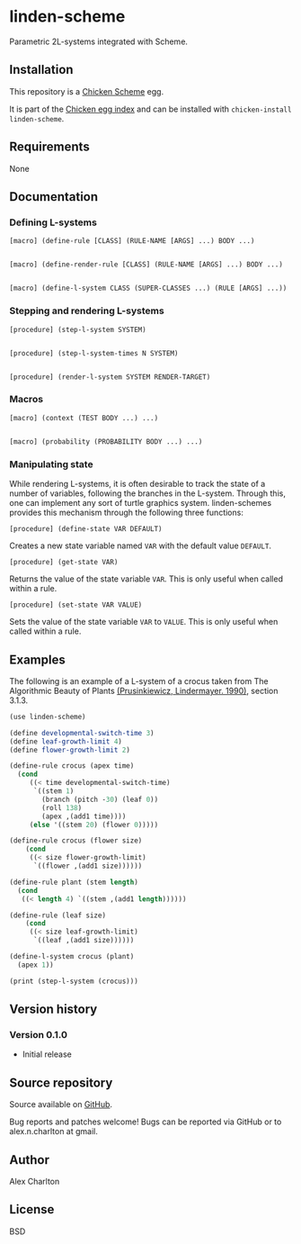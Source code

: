 # linden-scheme
Parametric 2L-systems integrated with Scheme. 

## Installation
This repository is a [Chicken Scheme](http://call-cc.org/) egg.

It is part of the [Chicken egg index](http://wiki.call-cc.org/chicken-projects/egg-index-4.html) and can be installed with `chicken-install linden-scheme`.

## Requirements
None

## Documentation
### Defining L-systems
    [macro] (define-rule [CLASS] (RULE-NAME [ARGS] ...) BODY ...)


    [macro] (define-render-rule [CLASS] (RULE-NAME [ARGS] ...) BODY ...)


    [macro] (define-l-system CLASS (SUPER-CLASSES ...) (RULE [ARGS] ...))


### Stepping and rendering L-systems
    [procedure] (step-l-system SYSTEM)


    [procedure] (step-l-system-times N SYSTEM)


    [procedure] (render-l-system SYSTEM RENDER-TARGET)


### Macros
    [macro] (context (TEST BODY ...) ...)


    [macro] (probability (PROBABILITY BODY ...) ...)


### Manipulating state
While rendering L-systems, it is often desirable to track the state of a number of variables, following the branches in the L-system. Through this, one can implement any sort of turtle graphics system. linden-schemes provides this mechanism through the following three functions:

    [procedure] (define-state VAR DEFAULT)

Creates a new state variable named `VAR` with the default value `DEFAULT`.

    [procedure] (get-state VAR)

Returns the value of the state variable `VAR`. This is only useful when called within a rule.

    [procedure] (set-state VAR VALUE)

Sets the value of the state variable `VAR` to `VALUE`. This is only useful when called within a rule.


## Examples
The following is an example of a L-system of a crocus taken from The Algorithmic Beauty of Plants [(Prusinkiewicz, Lindermayer. 1990)](http://algorithmicbotany.org/papers/abop/abop.pdf), section 3.1.3.

``` scheme
(use linden-scheme)

(define developmental-switch-time 3)
(define leaf-growth-limit 4)
(define flower-growth-limit 2)

(define-rule crocus (apex time)
  (cond
     ((< time developmental-switch-time)
      `((stem 1)
        (branch (pitch -30) (leaf 0))
        (roll 138)
        (apex ,(add1 time))))
     (else '((stem 20) (flower 0)))))

(define-rule crocus (flower size)
    (cond
     ((< size flower-growth-limit)
      `((flower ,(add1 size))))))

(define-rule plant (stem length)
  (cond
   ((< length 4) `((stem ,(add1 length))))))

(define-rule (leaf size)
    (cond
     ((< size leaf-growth-limit)
      `((leaf ,(add1 size))))))

(define-l-system crocus (plant)
  (apex 1))

(print (step-l-system (crocus)))
```

## Version history
### Version 0.1.0
* Initial release

## Source repository
Source available on [GitHub](https://github.com/AlexCharlton/linden-scheme).

Bug reports and patches welcome! Bugs can be reported via GitHub or to alex.n.charlton at gmail.

## Author
Alex Charlton

## License
BSD
